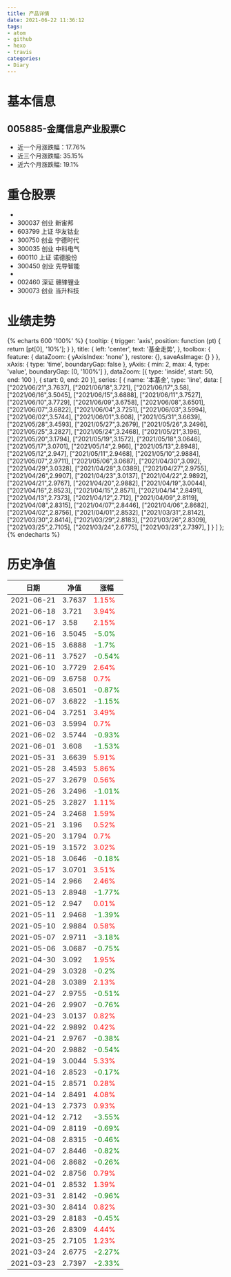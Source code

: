```yaml
---
title: 产品详情
date: 2021-06-22 11:36:12
tags:
- atom
- github
- hexo
- travis
categories:
- Diary
---
```


# 基本信息
## 005885-金鹰信息产业股票C
- 近一个月涨跌幅：17.76%
- 近三个月涨跌幅: 35.15%
- 近六个月涨跌幅: 19.1%

# 重仓股票
- 
- 300037 创业 新宙邦
- 603799 上证 华友钴业
- 300750 创业 宁德时代
- 300035 创业 中科电气
- 600110 上证 诺德股份
- 300450 创业 先导智能
- 
- 002460 深证 赣锋锂业
- 300073 创业 当升科技
# 业绩走势

{% echarts 600 '100%' %}
{
  tooltip: {
        trigger: 'axis',
        position: function (pt) {
            return [pt[0], '10%'];
        }
    },
    title: {
        left: 'center',
        text: '基金走势',
    },
    toolbox: {
        feature: {
            dataZoom: {
                yAxisIndex: 'none'
            },
            restore: {},
            saveAsImage: {}
        }
    },
    xAxis: {
        type: 'time',
        boundaryGap: false
    },
    yAxis: {
        min: 2,
        max: 4,
        type: 'value',
        boundaryGap: [0, '100%']
    },
    dataZoom: [{
        type: 'inside',
        start: 50,
        end: 100
    }, {
        start: 0,
        end: 20
    }],
    series: [
        {
            name: '本基金',
            type: 'line',
            data: [
["2021/06/21",3.7637],
["2021/06/18",3.721],
["2021/06/17",3.58],
["2021/06/16",3.5045],
["2021/06/15",3.6888],
["2021/06/11",3.7527],
["2021/06/10",3.7729],
["2021/06/09",3.6758],
["2021/06/08",3.6501],
["2021/06/07",3.6822],
["2021/06/04",3.7251],
["2021/06/03",3.5994],
["2021/06/02",3.5744],
["2021/06/01",3.608],
["2021/05/31",3.6639],
["2021/05/28",3.4593],
["2021/05/27",3.2679],
["2021/05/26",3.2496],
["2021/05/25",3.2827],
["2021/05/24",3.2468],
["2021/05/21",3.196],
["2021/05/20",3.1794],
["2021/05/19",3.1572],
["2021/05/18",3.0646],
["2021/05/17",3.0701],
["2021/05/14",2.966],
["2021/05/13",2.8948],
["2021/05/12",2.947],
["2021/05/11",2.9468],
["2021/05/10",2.9884],
["2021/05/07",2.9711],
["2021/05/06",3.0687],
["2021/04/30",3.092],
["2021/04/29",3.0328],
["2021/04/28",3.0389],
["2021/04/27",2.9755],
["2021/04/26",2.9907],
["2021/04/23",3.0137],
["2021/04/22",2.9892],
["2021/04/21",2.9767],
["2021/04/20",2.9882],
["2021/04/19",3.0044],
["2021/04/16",2.8523],
["2021/04/15",2.8571],
["2021/04/14",2.8491],
["2021/04/13",2.7373],
["2021/04/12",2.712],
["2021/04/09",2.8119],
["2021/04/08",2.8315],
["2021/04/07",2.8446],
["2021/04/06",2.8682],
["2021/04/02",2.8756],
["2021/04/01",2.8532],
["2021/03/31",2.8142],
["2021/03/30",2.8414],
["2021/03/29",2.8183],
["2021/03/26",2.8309],
["2021/03/25",2.7105],
["2021/03/24",2.6775],
["2021/03/23",2.7397],
]
        }
    ]
};
{% endecharts %}

# 历史净值

| 日期 | 净值 | 涨幅 |
| --- | --- | --- |
|2021-06-21|3.7637|<font color=red>1.15%</font>|
|2021-06-18|3.721|<font color=red>3.94%</font>|
|2021-06-17|3.58|<font color=red>2.15%</font>|
|2021-06-16|3.5045|<font color=green>-5.0%</font>|
|2021-06-15|3.6888|<font color=green>-1.7%</font>|
|2021-06-11|3.7527|<font color=green>-0.54%</font>|
|2021-06-10|3.7729|<font color=red>2.64%</font>|
|2021-06-09|3.6758|<font color=red>0.7%</font>|
|2021-06-08|3.6501|<font color=green>-0.87%</font>|
|2021-06-07|3.6822|<font color=green>-1.15%</font>|
|2021-06-04|3.7251|<font color=red>3.49%</font>|
|2021-06-03|3.5994|<font color=red>0.7%</font>|
|2021-06-02|3.5744|<font color=green>-0.93%</font>|
|2021-06-01|3.608|<font color=green>-1.53%</font>|
|2021-05-31|3.6639|<font color=red>5.91%</font>|
|2021-05-28|3.4593|<font color=red>5.86%</font>|
|2021-05-27|3.2679|<font color=red>0.56%</font>|
|2021-05-26|3.2496|<font color=green>-1.01%</font>|
|2021-05-25|3.2827|<font color=red>1.11%</font>|
|2021-05-24|3.2468|<font color=red>1.59%</font>|
|2021-05-21|3.196|<font color=red>0.52%</font>|
|2021-05-20|3.1794|<font color=red>0.7%</font>|
|2021-05-19|3.1572|<font color=red>3.02%</font>|
|2021-05-18|3.0646|<font color=green>-0.18%</font>|
|2021-05-17|3.0701|<font color=red>3.51%</font>|
|2021-05-14|2.966|<font color=red>2.46%</font>|
|2021-05-13|2.8948|<font color=green>-1.77%</font>|
|2021-05-12|2.947|<font color=red>0.01%</font>|
|2021-05-11|2.9468|<font color=green>-1.39%</font>|
|2021-05-10|2.9884|<font color=red>0.58%</font>|
|2021-05-07|2.9711|<font color=green>-3.18%</font>|
|2021-05-06|3.0687|<font color=green>-0.75%</font>|
|2021-04-30|3.092|<font color=red>1.95%</font>|
|2021-04-29|3.0328|<font color=green>-0.2%</font>|
|2021-04-28|3.0389|<font color=red>2.13%</font>|
|2021-04-27|2.9755|<font color=green>-0.51%</font>|
|2021-04-26|2.9907|<font color=green>-0.76%</font>|
|2021-04-23|3.0137|<font color=red>0.82%</font>|
|2021-04-22|2.9892|<font color=red>0.42%</font>|
|2021-04-21|2.9767|<font color=green>-0.38%</font>|
|2021-04-20|2.9882|<font color=green>-0.54%</font>|
|2021-04-19|3.0044|<font color=red>5.33%</font>|
|2021-04-16|2.8523|<font color=green>-0.17%</font>|
|2021-04-15|2.8571|<font color=red>0.28%</font>|
|2021-04-14|2.8491|<font color=red>4.08%</font>|
|2021-04-13|2.7373|<font color=red>0.93%</font>|
|2021-04-12|2.712|<font color=green>-3.55%</font>|
|2021-04-09|2.8119|<font color=green>-0.69%</font>|
|2021-04-08|2.8315|<font color=green>-0.46%</font>|
|2021-04-07|2.8446|<font color=green>-0.82%</font>|
|2021-04-06|2.8682|<font color=green>-0.26%</font>|
|2021-04-02|2.8756|<font color=red>0.79%</font>|
|2021-04-01|2.8532|<font color=red>1.39%</font>|
|2021-03-31|2.8142|<font color=green>-0.96%</font>|
|2021-03-30|2.8414|<font color=red>0.82%</font>|
|2021-03-29|2.8183|<font color=green>-0.45%</font>|
|2021-03-26|2.8309|<font color=red>4.44%</font>|
|2021-03-25|2.7105|<font color=red>1.23%</font>|
|2021-03-24|2.6775|<font color=green>-2.27%</font>|
|2021-03-23|2.7397|<font color=green>-2.33%</font>|
